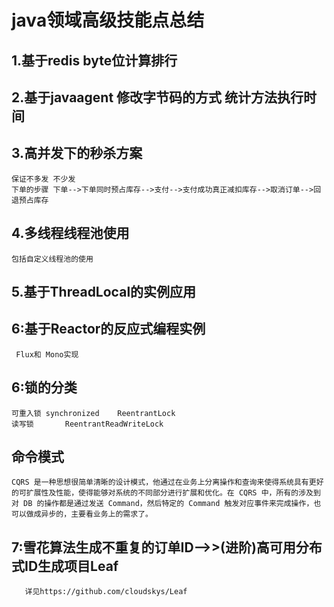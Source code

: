 # java领域高级技能点总结
## 1.基于redis byte位计算排行
## 2.基于javaagent 修改字节码的方式 统计方法执行时间
## 3.高并发下的秒杀方案
 	保证不多发 不少发
	下单的步骤 下单-->下单同时预占库存-->支付-->支付成功真正减扣库存-->取消订单-->回退预占库存
## 4.多线程线程池使用
	包括自定义线程池的使用
## 5.基于ThreadLocal的实例应用
## 6:基于Reactor的反应式编程实例
     Flux和 Mono实现
## 6:锁的分类
   	可重入锁 synchronized    ReentrantLock
 	读写锁       ReentrantReadWriteLock
## 命令模式
	CQRS 是一种思想很简单清晰的设计模式，他通过在业务上分离操作和查询来使得系统具有更好的可扩展性及性能，使得能够对系统的不同部分进行扩展和优化。在 CQRS 中，所有的涉及到对 DB 的操作都是通过发送 Command，然后特定的 Command 触发对应事件来完成操作，也可以做成异步的，主要看业务上的需求了。
## 7:雪花算法生成不重复的订单ID-->>(进阶)高可用分布式ID生成项目Leaf 
       详见https://github.com/cloudskys/Leaf  